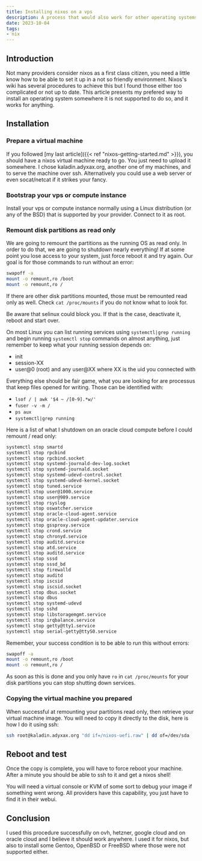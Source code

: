```yaml
---
title: Installing nixos on a vps
description: A process that would also work for other operating systems
date: 2023-10-04
tags:
- nix
---
```


## Introduction

Not many providers consider nixos as a first class citizen, you need a little know how to be able to set it up in a not so friendly environment. Nixos's wiki has several procedures to achieve this but I found those either too complicated or not up to date. This article presents my prefered way to install an operating system somewhere it is not supported to do so, and it works for anything.

## Installation

### Prepare a virtual machine

If you followed [my last article]({{< ref "nixos-getting-started.md" >}}), you should have a nixos virtual machine ready to go. You just need to upload it somewhere. I chose kaladin.adyxax.org, another one of my machines, and to serve the machine over ssh. Alternatively you could use a web server or even socat/netcat if it strikes your fancy.

### Bootstrap your vps or compute instance

Install your vps or compute instance normally using a Linux distribution (or any of the BSD) that is supported by your provider. Connect to it as root.

### Remount disk partitions as read only

We are going to remount the partitions as the running OS as read only. In order to do that, we are going to shutdown nearly everything! If at some point you lose access to your system, just force reboot it and try again. Our goal is for those commands to run without an error:
```sh
swapoff -a
mount -o remount,ro /boot
mount -o remount,ro /
```

If there are other disk partitions mounted, those must be remounted read only as well. Check `cat /proc/mounts` if you do not know what to look for.

Be aware that selinux could block you. If that is the case, deactivate it, reboot and start over.

On most Linux you can list running services using `systemctl|grep running` and begin running `systemctl stop` commands on almost anything, just remember to keep what your running session depends on:
- init
- session-XX
- user@0 (root) and any user@XX where XX is the uid you connected with

Everything else should be fair game, what you are looking for are processus that keep files opened for writing. Those can be identified with:
- `lsof / | awk '$4 ~ /[0-9].*w/'`
- `fuser -v -m /`
- `ps aux`
- `systemctl|grep running`

Here is a list of what I shutdown on an oracle cloud compute before I could remount / read only:
```sh
systemctl stop smartd
systemctl stop rpcbind
systemctl stop rpcbind.socket
systemctl stop systemd-journald-dev-log.socket
systemctl stop systemd-journald.socket
systemctl stop systemd-udevd-control.socket
systemctl stop systemd-udevd-kernel.socket
systemctl stop tuned.service
systemctl stop user@1000.service
systemctl stop user@989.service
systemctl stop rsyslog
systemctl stop oswatcher.service
systemctl stop oracle-cloud-agent.service
systemctl stop oracle-cloud-agent-updater.service
systemctl stop gssproxy.service
systemctl stop crond.service
systemctl stop chronyd.service
systemctl stop auditd.service
systemctl stop atd.service
systemctl stop auditd.service
systemctl stop sssd
systemctl stop sssd_bd
systemctl stop firewalld
systemctl stop auditd
systemctl stop iscsid
systemctl stop iscsid.socket
systemctl stop dbus.socket
systemctl stop dbus
systemctl stop systemd-udevd
systemctl stop sshd
systemctl stop libstoragemgmt.service
systemctl stop irqbalance.service
systemctl stop getty@tty1.service
systemctl stop serial-getty@ttyS0.service
```

Remember, your success condition is to be able to run this without errors:
```sh
swapoff -a
mount -o remount,ro /boot
mount -o remount,ro /
```

As soon as this is done and you only have `ro` in `cat /proc/mounts` for your disk partitions you can stop shutting down services.

### Copying the virtual machine you prepared

When successful at remounting your partitions read only, then retrieve your virtual machine image. You will need to copy it directly to the disk, here is how I do it using ssh:
```sh
ssh root@kaladin.adyxax.org "dd if=/nixos-uefi.raw" | dd of=/dev/sda
```

## Reboot and test

Once the copy is complete, you will have to force reboot your machine. After a minute you should be able to ssh to it and get a nixos shell!

You will need a virtual console or KVM of some sort to debug your image if something went wrong. All providers have this capability, you just have to find it in their webui.

## Conclusion

I used this procedure successfully on ovh, hetzner, google cloud and on oracle cloud and I believe it should work anywhere. I used it for nixos, but also to install some Gentoo, OpenBSD or FreeBSD where those were not supported either.
